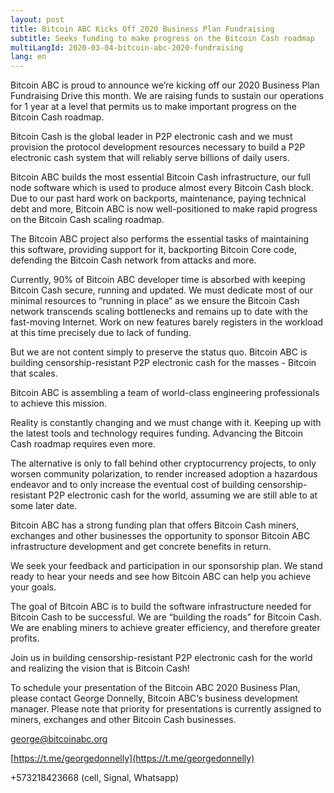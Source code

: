 ```yaml
---
layout: post
title: Bitcoin ABC Kicks Off 2020 Business Plan Fundraising
subtitle: Seeks funding to make progress on the Bitcoin Cash roadmap
multiLangId: 2020-03-04-bitcoin-abc-2020-fundraising
lang: en
---
```


Bitcoin ABC is proud to announce we’re kicking off our 2020 Business Plan Fundraising Drive this month. We are raising funds to sustain our operations for 1 year at a level that permits us to make important progress on the Bitcoin Cash roadmap.

Bitcoin Cash is the global leader in P2P electronic cash and we must provision the protocol development resources necessary to build a P2P electronic cash system that will reliably serve billions of daily users.

Bitcoin ABC builds the most essential Bitcoin Cash infrastructure, our full node software which is used to produce almost every Bitcoin Cash block. Due to our past hard work on backports, maintenance, paying technical debt and more, Bitcoin ABC is now well-positioned to make rapid progress on the Bitcoin Cash scaling roadmap.

The Bitcoin ABC project also performs the essential tasks of maintaining this software, providing support for it, backporting Bitcoin Core code, defending the Bitcoin Cash network from attacks and more.

Currently, 90% of Bitcoin ABC developer time is absorbed with keeping Bitcoin Cash secure, running and updated. We must dedicate most of our minimal resources to “running in place” as we ensure the Bitcoin Cash network transcends scaling bottlenecks and remains up to date with the fast-moving Internet. Work on new features barely registers in the workload at this time precisely due to lack of funding. 

But we are not content simply to preserve the status quo. Bitcoin ABC is building censorship-resistant P2P electronic cash for the masses - Bitcoin that scales.

Bitcoin ABC is assembling a team of world-class engineering professionals to achieve this mission.

Reality is constantly changing and we must change with it. Keeping up with the latest tools and technology requires funding. Advancing the Bitcoin Cash roadmap requires even more.

The alternative is only to fall behind other cryptocurrency projects, to only worsen community polarization, to render increased adoption a hazardous endeavor and to only increase the eventual cost of building censorship-resistant P2P electronic cash for the world, assuming we are still able to at some later date.

Bitcoin ABC has a strong funding plan that offers Bitcoin Cash miners, exchanges and other businesses the opportunity to sponsor Bitcoin ABC infrastructure development and get concrete benefits in return.

We seek your feedback and participation in our sponsorship plan. We stand ready to hear your needs and see how Bitcoin ABC can help you achieve your goals.

The goal of Bitcoin ABC is to build the software infrastructure needed for Bitcoin Cash to be successful. We are “building the roads” for Bitcoin Cash. We are enabling miners to achieve greater efficiency, and therefore greater profits.

Join us in building censorship-resistant P2P electronic cash for the world and realizing the vision that is Bitcoin Cash!

To schedule your presentation of the Bitcoin ABC 2020 Business Plan, please contact George Donnelly, Bitcoin ABC’s business development manager. Please note that priority for presentations is currently assigned to miners, exchanges and other Bitcoin Cash businesses.

george@bitcoinabc.org

[https://t.me/georgedonnelly](https://t.me/georgedonnelly)

+573218423668 (cell, Signal, Whatsapp)
